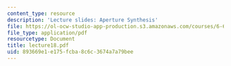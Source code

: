 ```yaml
---
content_type: resource
description: 'Lecture slides: Aperture Synthesis'
file: https://ol-ocw-studio-app-production.s3.amazonaws.com/courses/6-661-receivers-antennas-and-signals-spring-2003/893669e1e175fcba8c6c3674a7a79bee_lecture18.pdf
file_type: application/pdf
resourcetype: Document
title: lecture18.pdf
uid: 893669e1-e175-fcba-8c6c-3674a7a79bee
---
```

